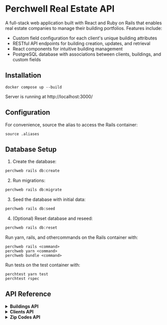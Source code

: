 # Perchwell Real Estate API

A full-stack web application built with React and Ruby on Rails that enables real estate companies to manage their building portfolios. Features include:

- Custom field configuration for each client's unique building attributes
- RESTful API endpoints for building creation, updates, and retrieval
- React components for intuitive building management
- PostgreSQL database with associations between clients, buildings, and custom fields


## Installation

```
docker compose up --build
```
Server is running at http://localhost:3000/

## Configuration

For convenience, source the alias to access the Rails container:   

```
source .aliases
```

## Database Setup

1. Create the database:
```bash
perchweb rails db:create
```

2. Run migrations:
```bash
perchweb rails db:migrate
```

3. Seed the database with initial data:
```bash
perchweb rails db:seed
```

4. (Optional) Reset database and reseed:
```bash
perchweb rails db:reset
```

Run yarn, rails, and othercommands on the Rails container with:

```
perchweb rails <command>
perchweb yarn <command>
perchweb bundle <command>
```
Run tests on the test container with:

```
perchtest yarn test
perchtest rspec
```

## API Reference

<details>
<summary><strong>Buildings API</strong></summary>

### `GET /api/buildings`

Retrieves a paginated list of buildings for a specific client, including custom field values.

**Query Parameters:**
- `client_id` (integer, required): ID of the client whose buildings to retrieve
- `page` (integer, optional): Page number for pagination
- `per_page` (integer, optional): Number of buildings per page (default: 5)

**Response:**
```json
{
  "buildings": [
    {
      "id": 1,
      "client_name": "Example Client",
      "address": "123 Main St",
      "custom_field_1": "value1",
      "custom_field_2": "value2"
    }
  ],
  "meta": {
    "current_page": 1,
    "total_pages": 10,
    "total_count": 50,
    "per_page": 5
  }
}
```

**Status Codes:**
- `200 OK`: Successfully retrieved buildings
- `400 Bad Request`: No client_id provided
- `404 Not Found`: Client not found

### `GET /api/buildings/:id`

Retrieves a specific building by ID.

**Status Codes:**
- `200 OK`: Successfully retrieved building
- `404 Not Found`: Building not found

### `POST /api/buildings`

Creates a new building with associated custom field values.

**Request Body:**
```json
{
  "building": {
    "client_id": 1,
    "address": "123 Main St",
    "zip_code_id": 12345,
    "custom_values": {
      "custom_field_1": "value1",
      "custom_field_2": "value2"
    }
  }
}
```

**Status Codes:**
- `201 Created`: Successfully created building
- `422 Unprocessable Entity`: Validation errors

### `PUT /api/buildings/:id`

Updates an existing building and its custom field values.

**Request Body:**
```json
{
  "building": {
    "address": "124 Main St",
    "zip_code_id": 12345,
    "custom_values": {
      "custom_field_1": "updated_value1",
      "custom_field_2": "updated_value2"
    }
  }
}
```

**Status Codes:**
- `200 OK`: Successfully updated building
- `404 Not Found`: Building not found
- `422 Unprocessable Entity`: Validation errors
</details>

<details>
<summary><strong>Clients API</strong></summary>

### `GET /api/clients`

Retrieves a paginated list of clients with their associated buildings and custom fields.

**Query Parameters:**
- `page` (integer, optional): Page number for pagination
- `per_page` (integer, optional): Number of clients per page (default: 1)

**Response:**
```json
{
  "clients": [
    {
      "id": 1,
      "name": "Example Client",
      "buildings": [
        {
          "id": 1,
          "address": "123 Main St",
          // ... other building attributes
        }
      ],
      "custom_fields": [
        {
          "id": 1,
          "name": "field_name",
          // ... other custom field attributes
        }
      ]
    }
  ],
  "meta": {
    "current_page": 1,
    "total_pages": 10,
    "total_count": 50,
    "per_page": 1
  }
}
```

**Status Codes:**
- `200 OK`: Successfully retrieved clients
- `500 Internal Server Error`: Failed to load clients
</details>

<details>
<summary><strong>Zip Codes API</strong></summary>

### `GET /api/zip_codes`

Retrieves a list of all zip codes with their associated state information.

**Response:**
```json
[
  {
    "id": 1,
    "code": "12345",
    "city": "Example City",
    "state": {
      "id": 1,
      "name": "Example State"
    }
  }
]
```

**Status Codes:**
- `200 OK`: Successfully retrieved zip codes

### `GET /api/zip_codes/:id`

Retrieves a specific zip code by ID with its state information.

**Response:**
```json
{
  "id": 1,
  "code": "12345",
  "city": "Example City",
  "state": {
    "id": 1,
    "name": "Example State"
  }
}
```

**Status Codes:**
- `200 OK`: Successfully retrieved zip code
- `404 Not Found`: Zip code not found
</details>

